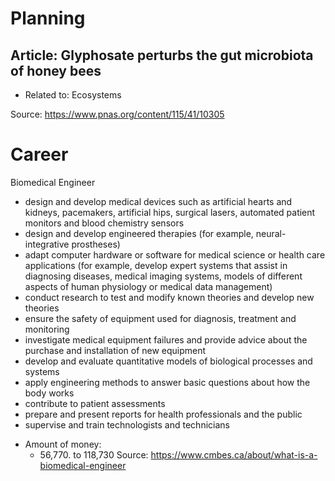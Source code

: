 # Planning

## Article: Glyphosate perturbs the gut microbiota of honey bees
- Related to: Ecosystems


Source: https://www.pnas.org/content/115/41/10305

# Career
Biomedical Engineer

* design and develop medical devices such as artificial hearts and kidneys, pacemakers, artificial hips, surgical lasers, automated patient monitors and blood chemistry sensors
* design and develop engineered therapies (for example, neural-integrative prostheses)
* adapt computer hardware or software for medical science or health care applications (for example, develop expert systems that assist in diagnosing diseases, medical imaging systems, models of different aspects of human physiology or medical data management)
* conduct research to test and modify known theories and develop new theories
* ensure the safety of equipment used for diagnosis, treatment and monitoring
* investigate medical equipment failures and provide advice about the purchase and installation of new equipment
* develop and evaluate quantitative models of biological processes and systems
* apply engineering methods to answer basic questions about how the body works
* contribute to patient assessments
* prepare and present reports for health professionals and the public
* supervise and train technologists and technicians

- Amount of money:
  - 56,770. to 118,730 
Source: https://www.cmbes.ca/about/what-is-a-biomedical-engineer
